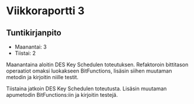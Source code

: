 # Viikkoraportti 3

## Tuntikirjanpito
* Maanantai: 3
* Tiistai: 2

Maanantaina aloitin DES Key Schedulen toteutuksen. Refaktoroin bittitason operaatiot 
omaksi luokakseen BitFunctions, lisäsin siihen muutaman metodin ja kirjoitin niille testit.

Tiistaina jatkoin DES Key Schedulen toteutusta. Lisäsin muutaman apumetodin BitFunctions:iin
ja kirjoitin testejä.